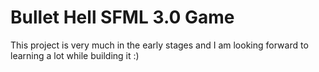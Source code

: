 # Bullet Hell SFML 3.0 Game

This project is very much in the early stages and I am looking forward to learning a lot while building it :)
   
